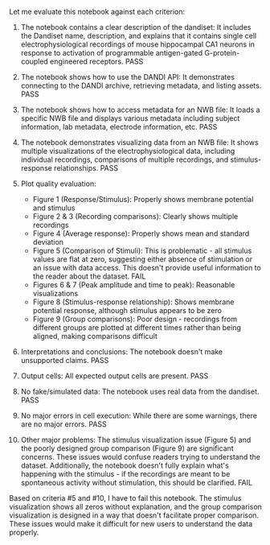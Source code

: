 Let me evaluate this notebook against each criterion:

1. The notebook contains a clear description of the dandiset: It includes the Dandiset name, description, and explains that it contains single cell electrophysiological recordings of mouse hippocampal CA1 neurons in response to activation of programmable antigen-gated G-protein-coupled engineered receptors. PASS

2. The notebook shows how to use the DANDI API: It demonstrates connecting to the DANDI archive, retrieving metadata, and listing assets. PASS

3. The notebook shows how to access metadata for an NWB file: It loads a specific NWB file and displays various metadata including subject information, lab metadata, electrode information, etc. PASS

4. The notebook demonstrates visualizing data from an NWB file: It shows multiple visualizations of the electrophysiological data, including individual recordings, comparisons of multiple recordings, and stimulus-response relationships. PASS

5. Plot quality evaluation:
   - Figure 1 (Response/Stimulus): Properly shows membrane potential and stimulus
   - Figure 2 &amp; 3 (Recording comparisons): Clearly shows multiple recordings
   - Figure 4 (Average response): Properly shows mean and standard deviation
   - Figure 5 (Comparison of Stimuli): This is problematic - all stimulus values are flat at zero, suggesting either absence of stimulation or an issue with data access. This doesn't provide useful information to the reader about the dataset. FAIL
   - Figures 6 &amp; 7 (Peak amplitude and time to peak): Reasonable visualizations
   - Figure 8 (Stimulus-response relationship): Shows membrane potential response, although stimulus appears to be zero
   - Figure 9 (Group comparisons): Poor design - recordings from different groups are plotted at different times rather than being aligned, making comparisons difficult

6. Interpretations and conclusions: The notebook doesn't make unsupported claims. PASS

7. Output cells: All expected output cells are present. PASS

8. No fake/simulated data: The notebook uses real data from the dandiset. PASS

9. No major errors in cell execution: While there are some warnings, there are no major errors. PASS

10. Other major problems: The stimulus visualization issue (Figure 5) and the poorly designed group comparison (Figure 9) are significant concerns. These issues would confuse readers trying to understand the dataset. Additionally, the notebook doesn't fully explain what's happening with the stimulus - if the recordings are meant to be spontaneous activity without stimulation, this should be clarified. FAIL

Based on criteria #5 and #10, I have to fail this notebook. The stimulus visualization shows all zeros without explanation, and the group comparison visualization is designed in a way that doesn't facilitate proper comparison. These issues would make it difficult for new users to understand the data properly.